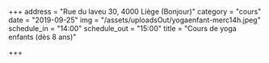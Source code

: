 +++
address = "Rue du laveu 30, 4000 Liège (Bonjour)"
category = "cours"
date = "2019-09-25"
img = "/assets/uploadsOut/yogaenfant-merc14h.jpeg"
schedule_in = "14:00"
schedule_out = "15:00"
title = "Cours de yoga enfants (dès 8 ans)"

+++
